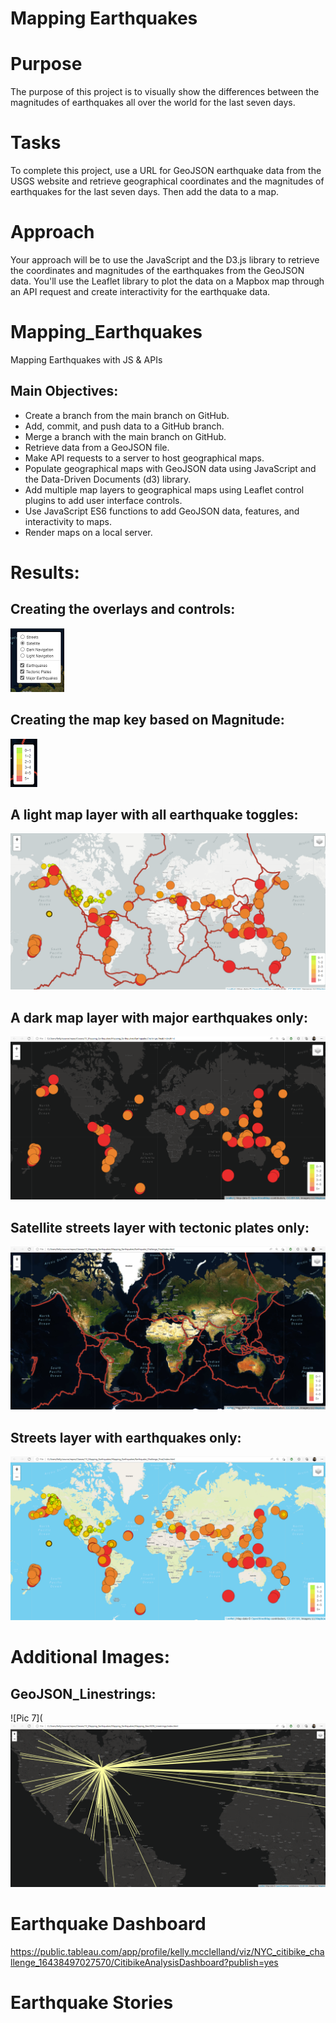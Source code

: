 # Mapping Earthquakes

# Purpose
The purpose of this project is to visually show the differences between the magnitudes of earthquakes all over the world for the last seven days.

# Tasks
To complete this project, use a URL for GeoJSON earthquake data from the USGS website and retrieve geographical coordinates and the magnitudes of earthquakes for the last seven days. Then add the data to a map.

# Approach
Your approach will be to use the JavaScript and the D3.js library to retrieve the coordinates and magnitudes of the earthquakes from the GeoJSON data. You'll use the Leaflet library to plot the data on a Mapbox map through an API request and create interactivity for the earthquake data.

# Mapping_Earthquakes
Mapping Earthquakes with JS &amp; APIs

## Main Objectives: 
* Create a branch from the main branch on GitHub.
* Add, commit, and push data to a GitHub branch.
* Merge a branch with the main branch on GitHub.
* Retrieve data from a GeoJSON file.
* Make API requests to a server to host geographical maps.
* Populate geographical maps with GeoJSON data using JavaScript and the Data-Driven Documents (d3) library.
* Add multiple map layers to geographical maps using Leaflet control plugins to add user interface controls.
* Use JavaScript ES6 functions to add GeoJSON data, features, and interactivity to maps.
* Render maps on a local server.

# Results: 
## Creating the overlays and controls:

![Pic 1](https://github.com/krmcclelland/Mapping_Earthquakes/blob/main/Overlay%20and%20Controls.png)

## Creating the map key based on Magnitude:

![Pic 2](https://github.com/krmcclelland/Mapping_Earthquakes/blob/main/Magnitude%20Key%20.png)

## A light map layer with all earthquake toggles:
![Pic 3](https://github.com/krmcclelland/Mapping_Earthquakes/blob/main/Light%20Map%20Layer%20With%20All%20Earthquake%20Toggles.png)

## A dark map layer with major earthquakes only:
![Pic 4](https://github.com/krmcclelland/Mapping_Earthquakes/blob/main/Major%20Earthquakes%20Over%20a%20Dark%20Layer.png)

## Satellite streets layer with tectonic plates only:
![Pic 5](https://github.com/krmcclelland/Mapping_Earthquakes/blob/main/Tectonic%20Plates%20With%20A%20Satellite%20Street%20Layer.png)

## Streets layer with earthquakes only:
![Pic 6](https://github.com/krmcclelland/Mapping_Earthquakes/blob/main/Earthquake%20On%20A%20Street%20Layer%20Map.png)

# Additional Images:
## GeoJSON_Linestrings:
![Pic 7](![image](https://github.com/krmcclelland/Mapping_Earthquakes/blob/main/Mapping_GeoJSON_Linestrings.png)

# Earthquake Dashboard
https://public.tableau.com/app/profile/kelly.mcclelland/viz/NYC_citibike_challenge_16438497027570/CitibikeAnalysisDashboard?publish=yes


# Earthquake Stories



